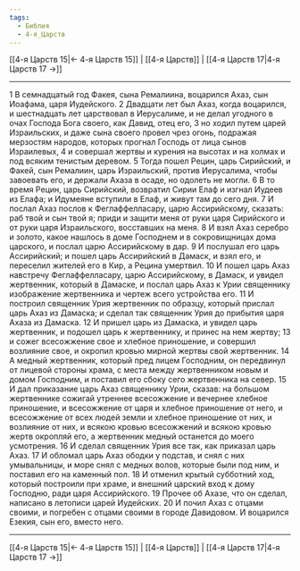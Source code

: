 ```yaml
---
tags:
  - Библия
  - 4-я_Царств
---
```

[[4-я Царств 15|← 4-я Царств 15]] | [[4-я Царств]] | [[4-я Царств 17|4-я Царств 17 →]]

---
1 В семнадцатый год Факея, сына Ремалиина, воцарился Ахаз, сын Иоафама, царя Иудейского.
2 Двадцати лет был Ахаз, когда воцарился, и шестнадцать лет царствовал в Иерусалиме, и не делал угодного в очах Господа Бога своего, как Давид, отец его,
3 но ходил путем царей Израильских, и даже сына своего провел чрез огонь, подражая мерзостям народов, которых прогнал Господь от лица сынов Израилевых,
4 и совершал жертвы и курения на высотах и на холмах и под всяким тенистым деревом.
5 Тогда пошел Рецин, царь Сирийский, и Факей, сын Ремалиин, царь Израильский, против Иерусалима, чтобы завоевать его, и держали Ахаза в осаде, но одолеть не могли.
6 В то время Рецин, царь Сирийский, возвратил Сирии Елаф и изгнал Иудеев из Елафа; и Идумеяне вступили в Елаф, и живут там до сего дня.
7 И послал Ахаз послов к Феглаффелласару, царю Ассирийскому, сказать: раб твой и сын твой я; приди и защити меня от руки царя Сирийского и от руки царя Израильского, восставших на меня.
8 И взял Ахаз серебро и золото, какое нашлось в доме Господнем и в сокровищницах дома царского, и послал царю Ассирийскому в дар.
9 И послушал его царь Ассирийский; и пошел царь Ассирийский в Дамаск, и взял его, и переселил жителей его в Кир, а Рецина умертвил.
10 И пошел царь Ахаз навстречу Феглаффелласару, царю Ассирийскому, в Дамаск, и увидел жертвенник, который в Дамаске, и послал царь Ахаз к Урии священнику изображение жертвенника и чертеж всего устройства его.
11 И построил священник Урия жертвенник по образцу, который прислал царь Ахаз из Дамаска; и сделал так священник Урия до прибытия царя Ахаза из Дамаска.
12 И пришел царь из Дамаска, и увидел царь жертвенник, и подошел царь к жертвеннику, и принес на нем жертву;
13 и сожег всесожжение свое и хлебное приношение, и совершил возлияние свое, и окропил кровью мирной жертвы свой жертвенник.
14 А медный жертвенник, который пред лицем Господним, он передвинул от лицевой стороны храма, с места между жертвенником новым и домом Господним, и поставил его сбоку сего жертвенника на север.
15 И дал приказание царь Ахаз священнику Урии, сказав: на большом жертвеннике сожигай утреннее всесожжение и вечернее хлебное приношение, и всесожжение от царя и хлебное приношение от него, и всесожжение от всех людей земли и хлебное приношение от них, и возлияние от них, и всякою кровью всесожжений и всякою кровью жертв окропляй его, а жертвенник медный останется до моего усмотрения.
16 И сделал священник Урия все так, как приказал царь Ахаз.
17 И обломал царь Ахаз ободки у подстав, и снял с них умывальницы, и море снял с медных волов, которые были под ним, и поставил его на каменный пол.
18 И отменил крытый субботний ход, который построили при храме, и внешний царский вход к дому Господню, ради царя Ассирийского.
19 Прочее об Ахазе, что он сделал, написано в летописи царей Иудейских.
20 И почил Ахаз с отцами своими, и погребен с отцами своими в городе Давидовом. И воцарился Езекия, сын его, вместо него.

---
[[4-я Царств 15|← 4-я Царств 15]] | [[4-я Царств]] | [[4-я Царств 17|4-я Царств 17 →]]